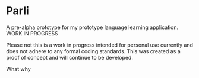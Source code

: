 # Parli
A pre-alpha prototype for my prototype language learning application. WORK IN PROGRESS

Please not this is a work in progress intended for personal use currently and does not adhere to any formal coding standards. This was created as a proof of concept and will continue to be developed.

What why